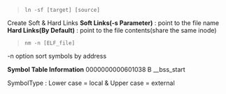 
> ```ln -sf [target] [source]```

Create Soft & Hard Links
**Soft Links(-s Parameter)** : point to the file name
**Hard Links(By Default)**   : point to the file contents(share the same inode)


> ```nm -n [ELF_file]```

-n option sort symbols by address

**Symbol Table Information**
<VirtualAddress>        <SymbolType>    <SymbolName>
0000000000601038        B                __bss_start

SymbolType : Lower case = local & Upper case = external
